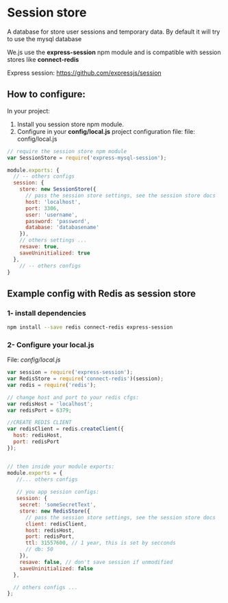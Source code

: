 # Session store

A database for store user sessions and temporary data. 
By default it will try to use the mysql database

We.js use the **express-session** npm module and is compatible with session stores like **connect-redis**

Express session: https://github.com/expressjs/session

## How to configure:

In your project:

1. Install you session store npm module.
2. Configure in your **config/local.js** project configuration file:
file: config/local.js

```js
// require the session store npm module
var SessionStore = require('express-mysql-session');

module.exports: {
  // -- others configs
  session: {
    store: new SessionStore({
      // pass the session store settings, see the session store docs
      host: 'localhost',
      port: 3306,
      user: 'username',
      password: 'password',
      database: 'databasename'
    }),
    // others settings ...
    resave: true,
    saveUninitialized: true
  },
    // -- others configs
}
```

## Example config with Redis as session store

### 1- install dependencies

```sh
npm install --save redis connect-redis express-session
```

### 2- Configure your local.js

File: *config/local.js*

```js
var session = require('express-session');
var RedisStore = require('connect-redis')(session);
var redis = require('redis');

// change host and port to your redis cfgs:
var redisHost = 'localhost';
var redisPort = 6379;

//CREATE REDIS CLIENT
var redisClient = redis.createClient({
  host: redisHost,
  port: redisPort
});


// then inside your module exports:
module.exports = {
   //... others configs
   
   // you app session configs:
   session: {
    secret: 'someSecretText',
    store: new RedisStore({
      // pass the session store settings, see the session store docs
      client: redisClient,
      host: redisHost,
      port: redisPort,
      ttl: 31557600, // 1 year, this is set by secconds
      // db: 50
    }),
    resave: false, // don't save session if unmodified
    saveUninitialized: false
  },

  // others configs ...
};

```


